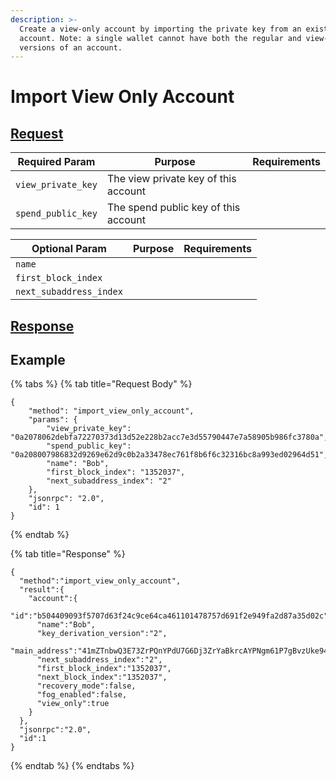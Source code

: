 ```yaml
---
description: >-
  Create a view-only account by importing the private key from an existing
  account. Note: a single wallet cannot have both the regular and view-only
  versions of an account.
---
```


# Import View Only Account

## [Request](https://github.com/mobilecoinofficial/full-service/blob/main/full-service/src/json_rpc/v2/api/request.rs#L40)

| Required Param     | Purpose                              | Requirements |
|--------------------|--------------------------------------|--------------|
| `view_private_key` | The view private key of this account |              |
| `spend_public_key` | The spend public key of this account |              |

| Optional Param          | Purpose | Requirements |
|-------------------------|---------|--------------|
| `name`                  |         |              |
| `first_block_index`     |         |              |
| `next_subaddress_index` |         |              |

## [Response](https://github.com/mobilecoinofficial/full-service/blob/main/full-service/src/json_rpc/v2/api/response.rs#L41)

## Example

{% tabs %}
{% tab title="Request Body" %}

```
{
    "method": "import_view_only_account",
    "params": {
        "view_private_key": "0a2078062debfa72270373d13d52e228b2acc7e3d55790447e7a58905b986fc3780a",
        "spend_public_key": "0a208007986832d9269e62d9c0b2a33478ec761f8b6f6c32316bc8a993ed02964d51",
        "name": "Bob",
        "first_block_index": "1352037",
        "next_subaddress_index": "2"
    },
    "jsonrpc": "2.0",
    "id": 1
}
```

{% endtab %}

{% tab title="Response" %}

```
{
  "method":"import_view_only_account",
  "result":{
    "account":{
      "id":"b504409093f5707d63f24c9ce64ca461101478757d691f2e949fa2d87a35d02c",
      "name":"Bob",
      "key_derivation_version":"2",
      "main_address":"41mZTnbwQ3E73ZrPQnYPdU7G6Dj3ZrYaBkrcAYPNgm61P7gBvzUke94HQB8ztPaAu1y1NCFyUAoRyYsCMixeKpUvMK64QYC1NDd7YneACJk",
      "next_subaddress_index":"2",
      "first_block_index":"1352037",
      "next_block_index":"1352037",
      "recovery_mode":false,
      "fog_enabled":false,
      "view_only":true
    }
  },
  "jsonrpc":"2.0",
  "id":1
}
```

{% endtab %}
{% endtabs %}
